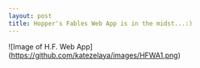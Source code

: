 ```yaml
---
layout: post
title: Hopper's Fables Web App is in the midst...:)
---
```


![Image of H.F. Web App]
(https://github.com/katezelaya/images/HFWA1.png)


